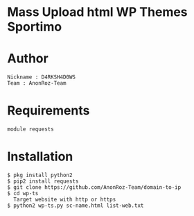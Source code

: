 # Mass Upload html WP Themes Sportimo

# Author
```
Nickname : D4RKSH4D0WS
Team : AnonRoz-Team
```

# Requirements
```
module requests
```

# Installation
```
$ pkg install python2
$ pip2 install requests
$ git clone https://github.com/AnonRoz-Team/domain-to-ip
$ cd wp-ts
  Target website with http or https
$ python2 wp-ts.py sc-name.html list-web.txt
```
